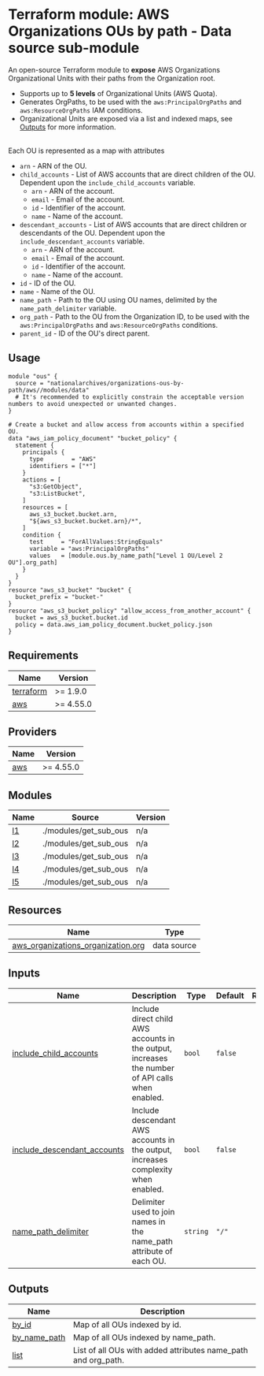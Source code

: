 # Terraform module: AWS Organizations OUs by path - Data source sub-module

An open-source Terraform module to **expose** AWS Organizations Organizational Units with their paths from the Organization root.

- Supports up to **5 levels** of Organizational Units (AWS Quota).
- Generates OrgPaths, to be used with the `aws:PrincipalOrgPaths` and `aws:ResourceOrgPaths` IAM conditions.
- Organizational Units are exposed via a list and indexed maps, see <a name="Outputs"></a> [Outputs](#Outputs) for more information.

<br/>
Each OU is represented as a map with attributes

- `arn` - ARN of the OU.
- `child_accounts` - List of AWS accounts that are direct children of the OU. Dependent upon the `include_child_accounts` variable.
  - `arn` - ARN of the account.
  - `email` - Email of the account.
  - `id` - Identifier of the account.
  - `name` - Name of the account.
- `descendant_accounts` - List of AWS accounts that are direct children or descendants of the OU. Dependent upon the `include_descendant_accounts` variable.
  - `arn` - ARN of the account.
  - `email` - Email of the account.
  - `id` - Identifier of the account.
  - `name` - Name of the account.
- `id` - ID of the OU.
- `name` - Name of the OU.
- `name_path` - Path to the OU using OU names, delimited by the `name_path_delimiter` variable.
- `org_path` - Path to the OU from the Organization ID, to be used with the `aws:PrincipalOrgPaths` and `aws:ResourceOrgPaths` conditions.
- `parent_id` - ID of the OU's direct parent.

## Usage

```hcl
module "ous" {
  source = "nationalarchives/organizations-ous-by-path/aws//modules/data"
  # It's recommended to explicitly constrain the acceptable version numbers to avoid unexpected or unwanted changes.
}

# Create a bucket and allow access from accounts within a specified OU.
data "aws_iam_policy_document" "bucket_policy" {
  statement {
    principals {
      type        = "AWS"
      identifiers = ["*"]
    }
    actions = [
      "s3:GetObject",
      "s3:ListBucket",
    ]
    resources = [
      aws_s3_bucket.bucket.arn,
      "${aws_s3_bucket.bucket.arn}/*",
    ]
    condition {
      test     = "ForAllValues:StringEquals"
      variable = "aws:PrincipalOrgPaths"
      values   = [module.ous.by_name_path["Level 1 OU/Level 2 OU"].org_path]
    }
  }
}
resource "aws_s3_bucket" "bucket" {
  bucket_prefix = "bucket-"
}
resource "aws_s3_bucket_policy" "allow_access_from_another_account" {
  bucket = aws_s3_bucket.bucket.id
  policy = data.aws_iam_policy_document.bucket_policy.json
}
```

<!-- BEGIN_TF_DOCS -->

## Requirements

| Name                                                                     | Version   |
| ------------------------------------------------------------------------ | --------- |
| <a name="requirement_terraform"></a> [terraform](#requirement_terraform) | >= 1.9.0  |
| <a name="requirement_aws"></a> [aws](#requirement_aws)                   | >= 4.55.0 |

## Providers

| Name                                             | Version   |
| ------------------------------------------------ | --------- |
| <a name="provider_aws"></a> [aws](#provider_aws) | >= 4.55.0 |

## Modules

| Name                                      | Source                | Version |
| ----------------------------------------- | --------------------- | ------- |
| <a name="module_l1"></a> [l1](#module_l1) | ./modules/get_sub_ous | n/a     |
| <a name="module_l2"></a> [l2](#module_l2) | ./modules/get_sub_ous | n/a     |
| <a name="module_l3"></a> [l3](#module_l3) | ./modules/get_sub_ous | n/a     |
| <a name="module_l4"></a> [l4](#module_l4) | ./modules/get_sub_ous | n/a     |
| <a name="module_l5"></a> [l5](#module_l5) | ./modules/get_sub_ous | n/a     |

## Resources

| Name                                                                                                                                            | Type        |
| ----------------------------------------------------------------------------------------------------------------------------------------------- | ----------- |
| [aws_organizations_organization.org](https://registry.terraform.io/providers/hashicorp/aws/latest/docs/data-sources/organizations_organization) | data source |

## Inputs

| Name                                                                                                               | Description                                                                                      | Type     | Default | Required |
| ------------------------------------------------------------------------------------------------------------------ | ------------------------------------------------------------------------------------------------ | -------- | ------- | :------: |
| <a name="input_include_child_accounts"></a> [include_child_accounts](#input_include_child_accounts)                | Include direct child AWS accounts in the output, increases the number of API calls when enabled. | `bool`   | `false` |    no    |
| <a name="input_include_descendant_accounts"></a> [include_descendant_accounts](#input_include_descendant_accounts) | Include descendant AWS accounts in the output, increases complexity when enabled.                | `bool`   | `false` |    no    |
| <a name="input_name_path_delimiter"></a> [name_path_delimiter](#input_name_path_delimiter)                         | Delimiter used to join names in the name_path attribute of each OU.                              | `string` | `"/"`   |    no    |

## Outputs

| Name                                                                    | Description                                                   |
| ----------------------------------------------------------------------- | ------------------------------------------------------------- |
| <a name="output_by_id"></a> [by_id](#output_by_id)                      | Map of all OUs indexed by id.                                 |
| <a name="output_by_name_path"></a> [by_name_path](#output_by_name_path) | Map of all OUs indexed by name_path.                          |
| <a name="output_list"></a> [list](#output_list)                         | List of all OUs with added attributes name_path and org_path. |

<!-- END_TF_DOCS -->
